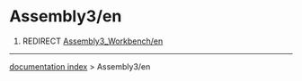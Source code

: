 # Assembly3/en
1.  REDIRECT [Assembly3\_Workbench/en](Assembly3_Workbench/en.md)

---
[documentation index](../README.md) > Assembly3/en
